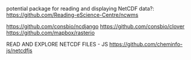 potential package for reading and displaying NetCDF data?: https://github.com/Reading-eScience-Centre/ncwms

https://github.com/consbio/ncdjango
https://github.com/consbio/clover
https://github.com/mapbox/rasterio

READ AND EXPLORE NETCDF FILES - JS
https://github.com/cheminfo-js/netcdfjs

